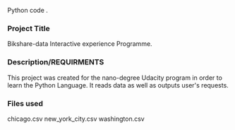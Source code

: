  
Python code .

### Project Title
Bikshare-data Interactive experience Programme.

### Description/REQUIRMENTS
This project was created for the nano-degree Udacity program in order to learn the Python Language. It reads data as well as outputs user's requests.

### Files used
chicago.csv
new_york_city.csv
washington.csv
